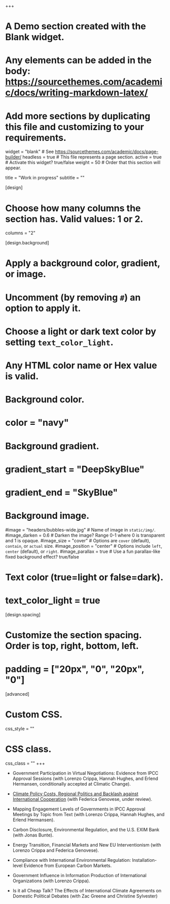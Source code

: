 +++
# A Demo section created with the Blank widget.
# Any elements can be added in the body: https://sourcethemes.com/academic/docs/writing-markdown-latex/
# Add more sections by duplicating this file and customizing to your requirements.

widget = "blank"  # See https://sourcethemes.com/academic/docs/page-builder/
headless = true  # This file represents a page section.
active = true  # Activate this widget? true/false
weight = 50  # Order that this section will appear.

title = "Work in progress"
subtitle = ""

[design]
  # Choose how many columns the section has. Valid values: 1 or 2.
  columns = "2"

[design.background]
  # Apply a background color, gradient, or image.
  #   Uncomment (by removing `#`) an option to apply it.
  #   Choose a light or dark text color by setting `text_color_light`.
  #   Any HTML color name or Hex value is valid.

  # Background color.
  # color = "navy"
  
  # Background gradient.
  # gradient_start = "DeepSkyBlue"
  # gradient_end = "SkyBlue"
  
  # Background image.
  #image = "headers/bubbles-wide.jpg"  # Name of image in `static/img/`.
  #image_darken = 0.6  # Darken the image? Range 0-1 where 0 is transparent and 1 is opaque.
  #image_size = "cover"  #  Options are `cover` (default), `contain`, or `actual` size.
  #image_position = "center"  # Options include `left`, `center` (default), or `right`.
  #image_parallax = true  # Use a fun parallax-like fixed background effect? true/false

  # Text color (true=light or false=dark).
  # text_color_light = true

[design.spacing]
  # Customize the section spacing. Order is top, right, bottom, left.
  # padding = ["20px", "0", "20px", "0"]

[advanced]
 # Custom CSS. 
 css_style = ""
 
 # CSS class.
 css_class = ""
+++

- Government Participation in Virtual Negotiations: Evidence from IPCC Approval Sessions (with Lorenzo Crippa, Hannah Hughes, and Erlend Hermansen, conditionally accepted at Climatic Change).

- [Climate Policy Costs, Regional Politics and Backlash against International Cooperation](https://osf.io/qb5fw) (with Federica Genovese, under review).

- Mapping Engagement Levels of Governments in IPCC Approval Meetings by Topic from Text (with Lorenzo Crippa, Hannah Hughes, and Erlend Hermansen).

- Carbon Disclosure, Environmental Regulation, and the U.S. EXIM Bank (with Jonas Bunte).

- Energy Transition, Financial Markets and New EU Interventionism (with Lorenzo Crippa and Federica Genovese).

- Compliance with International Environmental Regulation: Installation-level Evidence from European Carbon Markets.

- Government Influence in Information Production of International Organizations (with Lorenzo Crippa).

- Is it all Cheap Talk? The Effects of International Climate Agreements on Domestic Political Debates (with Zac Greene and Christine Sylvester)